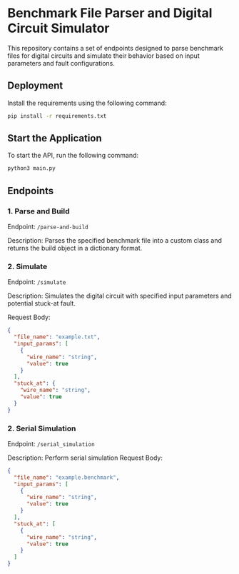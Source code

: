 # Benchmark File Parser and Digital Circuit Simulator

This repository contains a set of endpoints designed to parse benchmark files for digital circuits and simulate their behavior based on input parameters and fault configurations.

## Deployment

Install the requirements using the following command:
```bash
pip install -r requirements.txt
```

## Start the Application
To start the API, run the following command:
```bash
python3 main.py
```
## Endpoints

### 1. Parse and Build

Endpoint: `/parse-and-build`

Description: Parses the specified benchmark file into a custom class and returns the build object in a dictionary format.


### 2. Simulate

Endpoint: `/simulate`

Description: Simulates the digital circuit with specified input parameters and potential stuck-at fault.

Request Body:
```json
{
  "file_name": "example.txt",
  "input_params": [
    {
      "wire_name": "string",
      "value": true
    }
  ],
  "stuck_at": {
    "wire_name": "string",
    "value": true
  }
}
```

### 2. Serial Simulation

Endpoint: `/serial_simulation`

Description: Perform serial simulation
Request Body:
```json
{
  "file_name": "example.benchmark",
  "input_params": [
    {
      "wire_name": "string",
      "value": true
    }
  ],
  "stuck_at": [
    {
      "wire_name": "string",
      "value": true
    }
  ]
}
```

